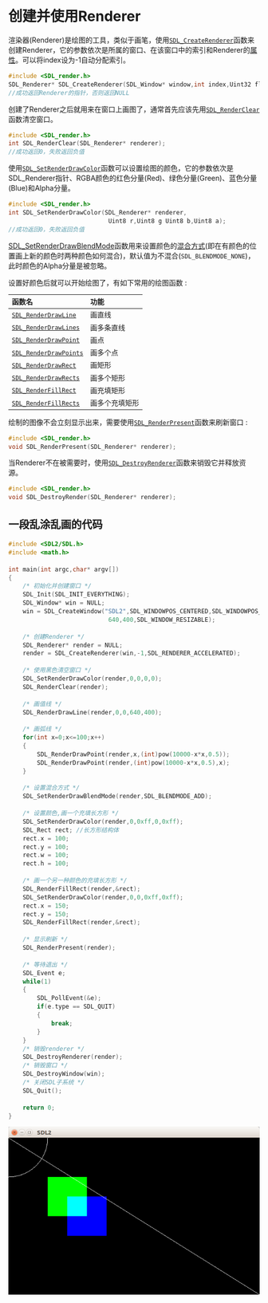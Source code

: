 # 创建并使用Renderer  
渲染器(Renderer)是绘图的工具，类似于画笔，使用[`SDL_CreateRenderer`](http://wiki.libsdl.org/SDL_CreateRenderer)函数来创建Renderer，它的参数依次是所属的窗口、在该窗口中的索引和Renderer的[属性](http://wiki.libsdl.org/SDL_RendererFlags)。可以将index设为-1自动分配索引。  

```C
#include <SDL_render.h>
SDL_Renderer* SDL_CreateRenderer(SDL_Window* window,int index,Uint32 flag);
//成功返回Renderer的指针，否则返回NULL
```  

创建了Renderer之后就用来在窗口上画图了，通常首先应该先用[`SDL_RenderClear`](http://wiki.libsdl.org/SDL_RenderClear)函数清空窗口。  

```C
#include <SDL_render.h>
int SDL_RenderClear(SDL_Renderer* renderer);
//成功返回0，失败返回负值
```

使用[`SDL_SetRenderDrawColor`](http://wiki.libsdl.org/SDL_SetRenderDrawColor)函数可以设置绘图的颜色，它的参数依次是SDL_Renderer指针、RGBA颜色的红色分量(Red)、绿色分量(Green)、蓝色分量(Blue)和Alpha分量。  

```C
#include <SDL_render.h>
int SDL_SetRenderDrawColor(SDL_Renderer* renderer,
                            Uint8 r,Uint8 g Uint8 b,Uint8 a);
//成功返回0，失败返回负值
```  

[SDL_SetRenderDrawBlendMode](http://wiki.libsdl.org/SDL_SetRenderDrawBlendMode)函数用来设置颜色的[混合方式](http://wiki.libsdl.org/SDL_BlendMode)(即在有颜色的位置画上新的颜色时两种颜色如何混合)，默认值为不混合(`SDL_BLENDMODE_NONE`)，此时颜色的Alpha分量是被忽略。  

设置好颜色后就可以开始绘图了，有如下常用的绘图函数 :  

|函数名                                                                 |功能           |
|:-                                                                     |:-             |
|[`SDL_RenderDrawLine`](http://wiki.libsdl.org/SDL_RenderDrawLine)      |画直线         |
|[`SDL_RenderDrawLines`](http://wiki.libsdl.org/SDL_RenderDrawLines)    |画多条直线     |
|[`SDL_RenderDrawPoint`](http://wiki.libsdl.org/SDL_RenderDrawPoint)    |画点           |
|[`SDL_RenderDrawPoints`](http://wiki.libsdl.org/SDL_RenderDrawPoints)  |画多个点       |
|[`SDL_RenderDrawRect`](http://wiki.libsdl.org/SDL_RenderDrawRect)      |画矩形         |
|[`SDL_RenderDrawRects`](http://wiki.libsdl.org/SDL_RenderDrawRects)    |画多个矩形     |
|[`SDL_RenderFillRect`](http://wiki.libsdl.org/SDL_RenderFillRect)      |画充填矩形     |
|[`SDL_RenderFillRects`](http://wiki.libsdl.org/SDL_RenderFillRects)    |画多个充填矩形 |  
  
绘制的图像不会立刻显示出来，需要使用[`SDL_RenderPresent`](http://wiki.libsdl.org/SDL_RenderPresent)函数来刷新窗口 :  

```C
#include <SDL_render.h>
void SDL_RenderPresent(SDL_Renderer* renderer);
```  

当Renderer不在被需要时，使用[`SDL_DestroyRenderer`](http://wiki.libsdl.org/SDL_DestroyRenderer)函数来销毁它并释放资源。  

```C
#include <SDL_render.h>
void SDL_DestroyRender(SDL_Renderer* renderer);
```

## 一段乱涂乱画的代码  
```C
#include <SDL2/SDL.h>
#include <math.h>
 
int main(int argc,char* argv[])
{
    /* 初始化并创建窗口 */
    SDL_Init(SDL_INIT_EVERYTHING);
    SDL_Window* win = NULL;
    win = SDL_CreateWindow("SDL2",SDL_WINDOWPOS_CENTERED,SDL_WINDOWPOS_CENTERED,
                            640,400,SDL_WINDOW_RESIZABLE);
     
    /* 创建Renderer */
    SDL_Renderer* render = NULL;
    render = SDL_CreateRenderer(win,-1,SDL_RENDERER_ACCELERATED);

    /* 使用黑色清空窗口 */
    SDL_SetRenderDrawColor(render,0,0,0,0);
    SDL_RenderClear(render);

    /* 画值线 */
    SDL_RenderDrawLine(render,0,0,640,400);

    /* 画弧线 */
    for(int x=0;x<=100;x++)
    {
        SDL_RenderDrawPoint(render,x,(int)pow(10000-x*x,0.5));
        SDL_RenderDrawPoint(render,(int)pow(10000-x*x,0.5),x);
    }

    /* 设置混合方式 */
    SDL_SetRenderDrawBlendMode(render,SDL_BLENDMODE_ADD);

    /* 设置颜色,画一个充填长方形 */
    SDL_SetRenderDrawColor(render,0,0xff,0,0xff);
    SDL_Rect rect; //长方形结构体
    rect.x = 100;
    rect.y = 100;
    rect.w = 100;
    rect.h = 100;

    /* 画一个另一种颜色的充填长方形 */
    SDL_RenderFillRect(render,&rect);
    SDL_SetRenderDrawColor(render,0,0,0xff,0xff);
    rect.x = 150;
    rect.y = 150;
    SDL_RenderFillRect(render,&rect);

    /* 显示刷新 */
    SDL_RenderPresent(render);
 
    /* 等待退出 */
    SDL_Event e;
    while(1)
    {
        SDL_PollEvent(&e); 
        if(e.type == SDL_QUIT)
        {
            break;
        }
    }
    /* 销毁renderer */
    SDL_DestroyRenderer(render);
    /* 销毁窗口 */
    SDL_DestroyWindow(win);
    /* 关闭SDL子系统 */
    SDL_Quit();
     
    return 0;
}

```  

![Renderer](./res/pic01.png)  